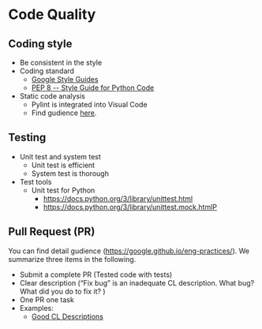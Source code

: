 # Code Quality 

## Coding style
- Be consistent in the style
- Coding standard
  - [Google Style Guides](https://google.github.io/styleguide)
  - [PEP 8 -- Style Guide for Python Code](https://www.python.org/dev/peps/pep-0008/)
- Static code analysis
  - Pylint is integrated into Visual Code
  - Find gudience [here](https://code.visualstudio.com/docs/python/linting).

## Testing
- Unit test and system test
  - Unit test is efficient
  - System test is thorough
- Test tools
  - Unit test for Python
    - https://docs.python.org/3/library/unittest.html
    - https://docs.python.org/3/library/unittest.mock.htmlP
			
## Pull Request (PR)
You can find detail gudience (https://google.github.io/eng-practices/). We summarize three items in the following.
- Submit a complete PR (Tested code with tests)
- Clear description (“Fix bug” is an inadequate CL description. What bug? What did you do to fix it? )
- One PR one task
- Examples:
  - [Good CL Descriptions](https://google.github.io/eng-practices/review/developer/cl-descriptions.html#:~:text=enough%20useful%20information.-,Good%20CL%20Descriptions,-Here%20are%20some)
